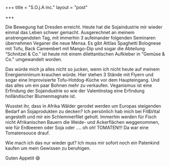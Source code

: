 +++
title = "S.O.j.A inc."
layout = "post"

+++

Die Bewegung hat Dresden erreicht. Heute hat die Sojaindustrie mir wieder einmal das Leben schwer gemacht. Ausgerechnet an meinem anstrengendsten Tag, mit immerhin 3 aufeinander folgenden Seminaren übernehmen Veganer die neue Mensa. Es gibt Attilas Spaghetti Bolognese mit Tofu, Back Camembert mit Mango-Dip und sogar die Abteilung &#8220;Schnitzel &#038; Co.&#8221; ist heute mit einem dilettantischen Aufkleber in &#8220;Gemüse &#038; Co.&#8221; umgewandelt worden.

Das würde mich ja alles nicht so jucken, wenn ich nicht heute auf meinem Energieminimum krauchen würde.
Hier stehen 3 Stände mit Flyern und sogar eine Improvisierte Tofu-Hotdog-Küche vor dem Haupteingang. Und das alles um ein paar Bohnen mehr zu verkaufen. Veganismus ist eine Erfindung der Sojaindustrie so wie der Valentinstag eine Erfindung holländischer Blumenmagnate ist.

Wusstet ihr, dass in Afrika Wälder gerodet werden um Europas steigenden Bedarf an Sojaprodukten zu decken?
Ich persönlich hab mich bei Fit&#038;Vital angestellt und mir ein Schlemmerfilet geholt. Immerhin werden für Fisch nicht Afrikanischen Bauern die Weide- und Ackerflächen weggenommen, wie für Erdbeeren oder Soja oder &#8230;. oh oh! TOMATEN!!! Da war eine Tomatensouce drauf.

Wie mach ich das nur wieder gut? Ich muss mir sofort noch ein Patenkind kaufen um mein Gewissen zu beruhigen.

Guten Appetit 😄